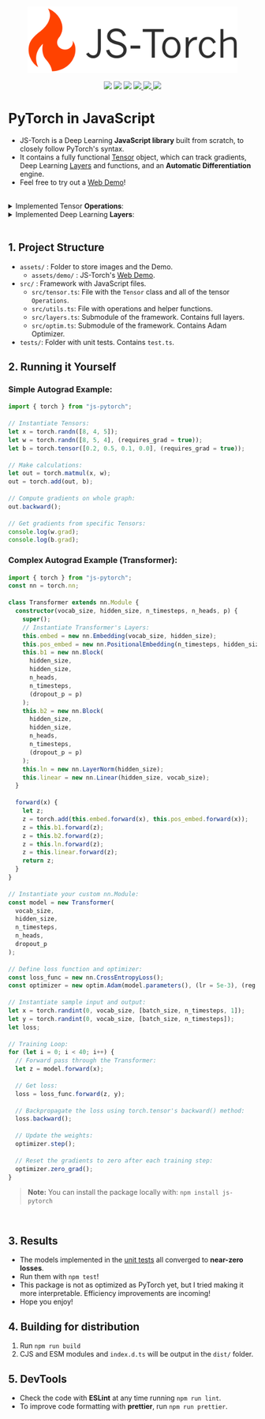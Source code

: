 <p align="center">
  <img src="./assets/logo.png" alt="js-torch" height="135">
</p>

<p align="center">
    <a href="https://github.com/eduardoleao052/js-torch/actions/workflows/test.yml/badge.svg" alt="Unit Tests">
        <img src="https://github.com/eduardoleao052/js-torch/actions/workflows/test.yml/badge.svg" /></a>
    <a href="https://github.com/eduardoleao052/js-torch/pulse" alt="Activity">
        <img src="https://img.shields.io/github/commit-activity/m/eduardoleao052/js-torch" /></a>
    <a href="https://github.com/eduardoleao052/js-torch/graphs/contributors" alt="Contributors">
        <img src="https://img.shields.io/github/contributors/eduardoleao052/js-torch" /></a>
    <a href="https://github.com/eduardoleao052/js-torch">
        <img src="https://img.shields.io/badge/language-JavaScript-yellow">
    </a>
    <a href="mailto:eduardoleao052@usp.br">
        <img src="https://img.shields.io/badge/-Email-red?style=flat-square&logo=gmail&logoColor=white">
    </a>
    <a href="https://www.linkedin.com/in/eduardoleao052/">
        <img src="https://img.shields.io/badge/-Linkedin-blue?style=flat-square&logo=linkedin">
    </a>
</p>

# PyTorch in JavaScript

- JS-Torch is a Deep Learning **JavaScript library** built from scratch, to closely follow PyTorch's syntax.
- It contains a fully functional [Tensor](src/tensor.ts) object, which can track gradients, Deep Learning [Layers](src/layers.ts) and functions, and an **Automatic Differentiation** engine.
- Feel free to try out a <a href="https://eduardoleao052.github.io/js-torch/assets/demo/demo.html" target="blank">Web Demo</a>!

<br>

<details>
<summary> Implemented Tensor <b>Operations</b>: </summary>

<br/>

- [Add](https://github.com/eduardoleao052/js-torch/blob/07c1286867b952f32c0e904033214253e8812090/src/tensor.js#L346-L401)
- [Subtract](https://github.com/eduardoleao052/js-torch/blob/07c1286867b952f32c0e904033214253e8812090/src/tensor.js#L404-L438)
- [Multiply](https://github.com/eduardoleao052/js-torch/blob/07c1286867b952f32c0e904033214253e8812090/src/tensor.js#L441-L496)
- [Divide](https://github.com/eduardoleao052/js-torch/blob/07c1286867b952f32c0e904033214253e8812090/src/tensor.js#L498-L557)
- [Matrix Multiply](https://github.com/eduardoleao052/js-torch/blob/07c1286867b952f32c0e904033214253e8812090/src/tensor.js#L560-L621)
- [Power](https://github.com/eduardoleao052/js-torch/blob/07c1286867b952f32c0e904033214253e8812090/src/tensor.js#L625-L663)
- [Square Root](https://github.com/eduardoleao052/js-torch/blob/07c1286867b952f32c0e904033214253e8812090/src/tensor.js#L666-L704)
- [Exponentiate](https://github.com/eduardoleao052/js-torch/blob/07c1286867b952f32c0e904033214253e8812090/src/tensor.js#706-L744)
- [Log](https://github.com/eduardoleao052/js-torch/blob/07c1286867b952f32c0e904033214253e8812090/src/tensor.js#L746-L785)
- [Sum](https://github.com/eduardoleao052/js-torch/blob/07c1286867b952f32c0e904033214253e8812090/src/tensor.js#L790-L842)
- [Mean](https://github.com/eduardoleao052/js-torch/blob/07c1286867b952f32c0e904033214253e8812090/src/tensor.js#L844-L894)
- [Variance](https://github.com/eduardoleao052/js-torch/blob/07c1286867b952f32c0e904033214253e8812090/src/tensor.js#L896-L949)
- [Transpose](https://github.com/eduardoleao052/js-torch/blob/07c1286867b952f32c0e904033214253e8812090/src/tensor.js#L953-L1008)
- [At](https://github.com/eduardoleao052/js-torch/blob/07c1286867b952f32c0e904033214253e8812090/src/tensor.js#L1010-L1060)
- [MaskedFill](https://github.com/eduardoleao052/js-torch/blob/07c1286867b952f32c0e904033214253e8812090/src/tensor.js#L1062-L1095)
- [Reshape](https://github.com/eduardoleao052/js-torch/blob/07c1286867b952f32c0e904033214253e8812090/src/tensor.js#L1097-L1129)

</details>

<details>
<summary> Implemented Deep Learning <b>Layers</b>: </summary>

<br/>

- [nn.Linear](https://github.com/eduardoleao052/js-torch/blob/a158c91db9775a88fae6ed2d0f76d6d8ee6f9d23/src/layers.js#L60-L88)
- [nn.MultiHeadSelfAttention](https://github.com/eduardoleao052/js-torch/blob/a158c91db9775a88fae6ed2d0f76d6d8ee6f9d23/src/layers.js#L90-L163)
- [nn.FullyConnected](https://github.com/eduardoleao052/js-torch/blob/a158c91db9775a88fae6ed2d0f76d6d8ee6f9d23/src/layers.js#L165-L194)
- [nn.Block](https://github.com/eduardoleao052/js-torch/blob/a158c91db9775a88fae6ed2d0f76d6d8ee6f9d23/src/layers.js#L196-L226)
- [nn.Embedding](https://github.com/eduardoleao052/js-torch/blob/a158c91db9775a88fae6ed2d0f76d6d8ee6f9d23/src/layers.js#L231-L260)
- [nn.PositionalEmbedding](https://github.com/eduardoleao052/js-torch/blob/a158c91db9775a88fae6ed2d0f76d6d8ee6f9d23/src/layers.js#L262-L291)
- [nn.ReLU](https://github.com/eduardoleao052/js-torch/blob/a158c91db9775a88fae6ed2d0f76d6d8ee6f9d23/src/layers.js#L296-L325)
- [nn.Softmax](https://github.com/eduardoleao052/js-torch/blob/a158c91db9775a88fae6ed2d0f76d6d8ee6f9d23/src/layers.js#L327-L346)
- [nn.Dropout](https://github.com/eduardoleao052/js-torch/blob/a158c91db9775a88fae6ed2d0f76d6d8ee6f9d23/src/layers.js#L351-L376)
- [nn.LayerNorm](https://github.com/eduardoleao052/js-torch/blob/a158c91db9775a88fae6ed2d0f76d6d8ee6f9d23/src/layers.js#L378-L397)
- [nn.CrossEntropyLoss](https://github.com/eduardoleao052/js-torch/blob/a158c91db9775a88fae6ed2d0f76d6d8ee6f9d23/src/layers.js#L400-L441)

</details>
<br/>

## 1. Project Structure

- `assets/` : Folder to store images and the Demo.
  - `assets/demo/` : JS-Torch's [Web Demo](https://eduardoleao052.github.io/js-torch/assets/demo/demo.html).
- `src/` : Framework with JavaScript files.
  - `src/tensor.ts`: File with the `Tensor` class and all of the tensor `Operations`.
  - `src/utils.ts`: File with operations and helper functions.
  - `src/layers.ts`: Submodule of the framework. Contains full layers.
  - `src/optim.ts`: Submodule of the framework. Contains Adam Optimizer.
- `tests/`: Folder with unit tests. Contains `test.ts`.

## 2. Running it Yourself

### Simple Autograd Example:

```typescript
import { torch } from "js-pytorch";

// Instantiate Tensors:
let x = torch.randn([8, 4, 5]);
let w = torch.randn([8, 5, 4], (requires_grad = true));
let b = torch.tensor([0.2, 0.5, 0.1, 0.0], (requires_grad = true));

// Make calculations:
let out = torch.matmul(x, w);
out = torch.add(out, b);

// Compute gradients on whole graph:
out.backward();

// Get gradients from specific Tensors:
console.log(w.grad);
console.log(b.grad);
```

### Complex Autograd Example (Transformer):

```typescript
import { torch } from "js-pytorch";
const nn = torch.nn;

class Transformer extends nn.Module {
  constructor(vocab_size, hidden_size, n_timesteps, n_heads, p) {
    super();
    // Instantiate Transformer's Layers:
    this.embed = new nn.Embedding(vocab_size, hidden_size);
    this.pos_embed = new nn.PositionalEmbedding(n_timesteps, hidden_size);
    this.b1 = new nn.Block(
      hidden_size,
      hidden_size,
      n_heads,
      n_timesteps,
      (dropout_p = p)
    );
    this.b2 = new nn.Block(
      hidden_size,
      hidden_size,
      n_heads,
      n_timesteps,
      (dropout_p = p)
    );
    this.ln = new nn.LayerNorm(hidden_size);
    this.linear = new nn.Linear(hidden_size, vocab_size);
  }

  forward(x) {
    let z;
    z = torch.add(this.embed.forward(x), this.pos_embed.forward(x));
    z = this.b1.forward(z);
    z = this.b2.forward(z);
    z = this.ln.forward(z);
    z = this.linear.forward(z);
    return z;
  }
}

// Instantiate your custom nn.Module:
const model = new Transformer(
  vocab_size,
  hidden_size,
  n_timesteps,
  n_heads,
  dropout_p
);

// Define loss function and optimizer:
const loss_func = new nn.CrossEntropyLoss();
const optimizer = new optim.Adam(model.parameters(), (lr = 5e-3), (reg = 0));

// Instantiate sample input and output:
let x = torch.randint(0, vocab_size, [batch_size, n_timesteps, 1]);
let y = torch.randint(0, vocab_size, [batch_size, n_timesteps]);
let loss;

// Training Loop:
for (let i = 0; i < 40; i++) {
  // Forward pass through the Transformer:
  let z = model.forward(x);

  // Get loss:
  loss = loss_func.forward(z, y);

  // Backpropagate the loss using torch.tensor's backward() method:
  loss.backward();

  // Update the weights:
  optimizer.step();

  // Reset the gradients to zero after each training step:
  optimizer.zero_grad();
}
```

> **Note:** You can install the package locally with: `npm install js-pytorch`

<br/>

## 3. Results

- The models implemented in the [unit tests](tests/test.ts) all converged to **near-zero losses**.
- Run them with `npm test`!
- This package is not as optimized as PyTorch yet, but I tried making it more interpretable. Efficiency improvements are incoming!
- Hope you enjoy!

## 4. Building for distribution

1. Run `npm run build`
2. CJS and ESM modules and `index.d.ts` will be output in the `dist/` folder.

## 5. DevTools

- Check the code with __ESLint__ at any time running `npm run lint`.
- To improve code formatting with __prettier__, run `npm run prettier`.
